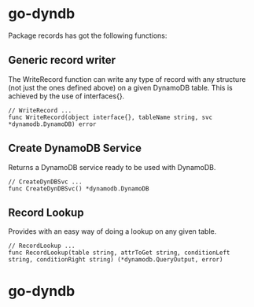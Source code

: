 # go-dyndb

Package records has got the following functions:
## Generic record writer
The WriteRecord function can write any type of record with any structure (not just the ones defined above) on a given DynamoDB table. This is achieved by the use of interfaces{}.
```
// WriteRecord ...
func WriteRecord(object interface{}, tableName string, svc *dynamodb.DynamoDB) error
```
## Create DynamoDB Service
Returns a DynamoDB service ready to be used with DynamoDB.
```
// CreateDynDBSvc ...
func CreateDynDBSvc() *dynamodb.DynamoDB
```
## Record Lookup
Provides with an easy way of doing a lookup on any given table.
```
// RecordLookup ...
func RecordLookup(table string, attrToGet string, conditionLeft string, conditionRight string) (*dynamodb.QueryOutput, error)
```
# go-dyndb
